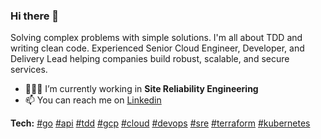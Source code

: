 ### Hi there 👋

Solving complex problems with simple solutions. I'm all about TDD and writing clean code. Experienced Senior Cloud Engineer, Developer, and Delivery Lead helping companies build robust, scalable, and secure services.

- 👨🏻‍💻 I’m currently working in **Site Reliability Engineering**
- 📫 You can reach me on [Linkedin](https://linkedin.com/in/arilaverty)

**Tech:** [#go]() [#api]() [#tdd]() [#gcp]() [#cloud]() [#devops]() [#sre]() [#terraform]() [#kubernetes]()
